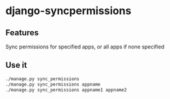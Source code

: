 # django-syncpermissions

## Features
Sync permissions for specified apps, or all apps if none specified

## Use it
```bash
./manage.py sync_permissions
./manage.py sync_permissions appname
./manage.py sync_permissions appname1 appname2
```
